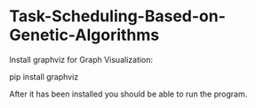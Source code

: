 # Task-Scheduling-Based-on-Genetic-Algorithms
Install graphviz for Graph Visualization:

pip install graphviz

After it has been installed you should be able to run the program.
